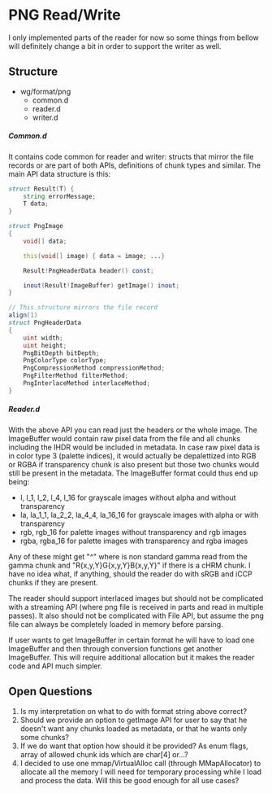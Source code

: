 # PNG Read/Write

I only implemented parts of the reader for now so some things from bellow will definitely change a bit in order to support the writer as well.

## Structure


- wg/format/png
	- common.d
	- reader.d
	- writer.d

##### Common.d

It contains code common for reader and writer: structs that mirror the file records or are part of both APIs, definitions of chunk types and similar. The main API data structure is this:

```d
struct Result(T) {
    string errorMessage;
    T data;
}

struct PngImage
{
    void[] data;

    this(void[] image) { data = image; ...}

    Result!PngHeaderData header() const;

    inout(Result!ImageBuffer) getImage() inout;
}

// This structure mirrors the file record
align(1)
struct PngHeaderData
{
    uint width;
    uint height;
    PngBitDepth bitDepth;
    PngColorType colorType;
    PngCompressionMethod compressionMethod;
    PngFilterMethod filterMethod;
    PngInterlaceMethod interlaceMethod;
}
```

##### Reader.d

With the above API you can read just the headers or the whole image. The ImageBuffer would contain raw pixel data from the file and all chunks including the IHDR would be included in metadata. In case raw pixel data is in color type 3 (palette indices), it would actually be depalettized into RGB or RGBA if transparency chunk is also present but those two chunks would still be present in the metadata. The ImageBuffer format could thus end up being:

- l, l_1, l_2, l_4, l_16 for grayscale images without alpha and without transparency
- la, la_1_1, la_2_2, la_4_4, la_16_16 for grayscale images with alpha or with transparency
- rgb, rgb_16 for palette images without transparency and rgb images
- rgba, rgba_16 for palette images with transparency and rgba images

Any of these might get "^<g>" where <g> is non standard gamma read from the gamma chunk and "R{x,y,Y}G{x,y,Y}B{x,y,Y}" if there is a cHRM chunk. I have no idea what, if anything, should the reader do with sRGB and iCCP chunks if they are present.

The reader should support interlaced images but should not be complicated with a streaming API (where png file is received in parts and read in multiple passes). It also should not be complicated with File API, but assume the png file can always be completely loaded in memory before parsing.

If user wants to get ImageBuffer in certain format he will have to load one ImageBuffer and then through conversion functions get another ImageBuffer. This will require additional allocation but it makes the reader code and API much simpler.

## Open Questions

1. Is my interpretation on what to do with format string above correct?
2. Should we provide an option to getImage API for user to say that he doesn't want any chunks loaded as metadata, or that he wants only some chunks?
3. If we do want that option how should it be provided? As enum flags, array of allowed chunk ids which are char[4] or...?
4. I decided to use one mmap/VirtualAlloc call (through MMapAllocator) to allocate all the memory I will need for temporary processing while I load and process the data. Will this be good enough for all use cases?
